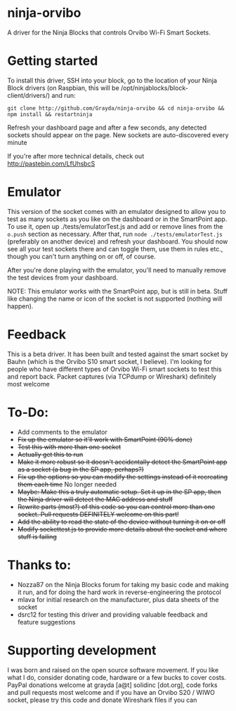ninja-orvibo
============

A driver for the Ninja Blocks that controls Orvibo Wi-Fi Smart Sockets. 

Getting started
===============

To install this driver, SSH into your block, go to the location of your Ninja Block drivers (on Raspbian, this will be /opt/ninjablocks/block-client/drivers/) and run:

`git clone http://github.com/Grayda/ninja-orvibo && cd ninja-orvibo && npm install && restartninja`

Refresh your dashboard page and after a few seconds, any detected sockets should appear on the page. New sockets are auto-discovered every minute

If you're after more technical details, check out http://pastebin.com/LfUhsbcS

Emulator
========

This version of the socket comes with an emulator designed to allow you to test as many sockets as you like on the dashboard or in the SmartPoint app. To use it, open up ./tests/emulatorTest.js and add or remove lines from the `o.push` section as necessary. After that, run `node ./tests/emulatorTest.js` (preferably on another device) and refresh your dashboard. You should now see all your test sockets there and can toggle them, use them in rules etc., though you can't turn anything on or off, of course.

After you're done playing with the emulator, you'll need to manually remove the test devices from your dashboard.

NOTE: This emulator works with the SmartPoint app, but is still in beta. Stuff like changing the name or icon of the socket is not supported (nothing will happen). 

Feedback
========

This is a beta driver. It has been built and tested against the smart socket by Bauhn (which is the Orvibo S10 smart socket, I believe). I'm looking for people who have different types of Orvibo Wi-Fi smart sockets to test this and report back. Packet captures (via TCPdump or Wireshark) definitely most welcome

To-Do:
======

* Add comments to the emulator
* ~~Fix up the emulator so it'll work with SmartPoint (90% done)~~
* ~~Test this with more than one socket~~
* ~~Actually get this to run~~
* ~~Make it more robust so it doesn't accidentally detect the SmartPoint app as a socket (a bug in the SP app, perhaps?)~~
* ~~Fix up the options so you can modify the settings instead of it recreating them each time~~ No longer needed
* ~~Maybe: Make this a truly automatic setup. Set it up in the SP app, then the Ninja driver will detect the MAC address and stuff~~
* ~~Rewrite parts (most?) of this code so you can control more than one socket. Pull requests DEFINITELY welcome on this part!~~
* ~~Add the ability to read the state of the device without turning it on or off~~
* ~~Modify sockettest.js to provide more details about the socket and where stuff is failing~~

Thanks to:
==========

* Nozza87 on the Ninja Blocks forum for taking my basic code and making it run, and for doing the hard work in reverse-engineering the protocol
* mlava for initial research on the manufacturer, plus data sheets of the socket 
* dsrc12 for testing this driver and providing valuable feedback and feature suggestions

Supporting development
======================

I was born and raised on the open source software movement. If you like what I do, consider donating code, hardware or a few bucks to cover costs. PayPal donations welcome at grayda [a@t] solidinc [dot.org], code forks and pull requests most welcome and if you have an Orvibo S20 / WIWO socket, please try this code and donate Wireshark files if you can 
